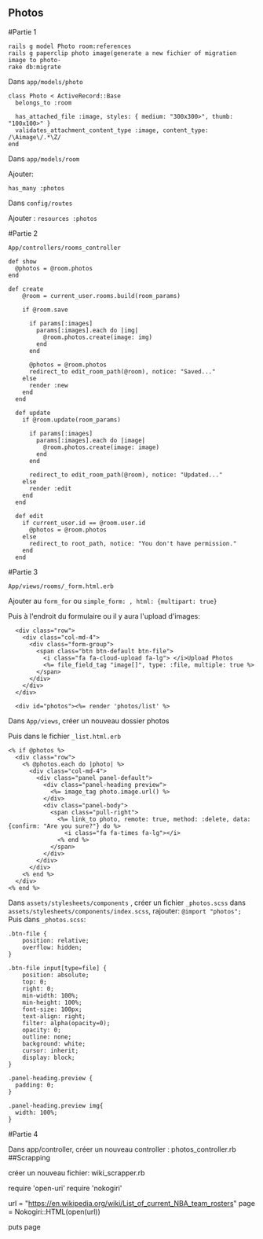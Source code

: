 ## Photos

#Partie 1
```
rails g model Photo room:references
rails g paperclip photo image(generate a new fichier of migration image to photo-
rake db:migrate
```
Dans ```app/models/photo```
```
class Photo < ActiveRecord::Base
  belongs_to :room

  has_attached_file :image, styles: { medium: "300x300>", thumb: "100x100>" }
  validates_attachment_content_type :image, content_type: /\Aimage\/.*\Z/
end
```
Dans ```app/models/room```

Ajouter:
```
has_many :photos
```

Dans ```config/routes```

Ajouter : ```resources :photos```

#Partie 2

```
App/controllers/rooms_controller
```

```
def show
  @photos = @room.photos
end

def create
    @room = current_user.rooms.build(room_params)

    if @room.save

      if params[:images]
        params[:images].each do |img|
          @room.photos.create(image: img)
        end
      end

      @photos = @room.photos
      redirect_to edit_room_path(@room), notice: "Saved..."
    else
      render :new
    end
  end

  def update
    if @room.update(room_params)

      if params[:images]
        params[:images].each do |image|
          @room.photos.create(image: image)
        end
      end

      redirect_to edit_room_path(@room), notice: "Updated..."
    else
      render :edit
    end
  end

  def edit
    if current_user.id == @room.user.id
      @photos = @room.photos
    else
      redirect_to root_path, notice: "You don't have permission."
    end
  end
```
  #Partie 3
```
App/views/rooms/_form.html.erb
```
  Ajouter au ```form_for``` ou ```simple_form: , html: {multipart: true}```

  Puis à l'endroit du formulaire ou il y aura l'upload d'images:
```
  <div class="row">
    <div class="col-md-4">
      <div class="form-group">
        <span class="btn btn-default btn-file">
          <i class="fa fa-cloud-upload fa-lg"> </i>Upload Photos
          <%= file_field_tag "image[]", type: :file, multiple: true %>
        </span>
      </div>
    </div>
  </div>

  <div id="photos"><%= render 'photos/list' %>
```

Dans ```App/views```, créer un nouveau dossier photos

Puis dans le fichier ```_list.html.erb```

```
<% if @photos %>
  <div class="row">
    <% @photos.each do |photo| %>
      <div class="col-md-4">
        <div class="panel panel-default">
          <div class="panel-heading preview">
            <%= image_tag photo.image.url() %>
          </div>
          <div class="panel-body">
            <span class="pull-right">
              <%= link_to photo, remote: true, method: :delete, data: {confirm: "Are you sure?"} do %>
                <i class="fa fa-times fa-lg"></i>
              <% end %>
            </span>
          </div>
        </div>
      </div>
    <% end %>
  </div>
<% end %>
```

Dans ```assets/stylesheets/components``` , créer un fichier ```_photos.scss```
dans ```assets/stylesheets/components/index.scss```, rajouter: ```@import "photos";```
Puis dans ```_photos.scss```:

```
.btn-file {
    position: relative;
    overflow: hidden;
}

.btn-file input[type=file] {
    position: absolute;
    top: 0;
    right: 0;
    min-width: 100%;
    min-height: 100%;
    font-size: 100px;
    text-align: right;
    filter: alpha(opacity=0);
    opacity: 0;
    outline: none;
    background: white;
    cursor: inherit;
    display: block;
}

.panel-heading.preview {
  padding: 0;
}

.panel-heading.preview img{  
  width: 100%;
}
```
#Partie 4

Dans app/controller, créer un nouveau controller : photos_controller.rb
##Scrapping

créer un nouveau fichier: wiki_scrapper.rb

require 'open-uri'
require 'nokogiri'

url = "https://en.wikipedia.org/wiki/List_of_current_NBA_team_rosters"
page = Nokogiri::HTML(open(url))

puts page

